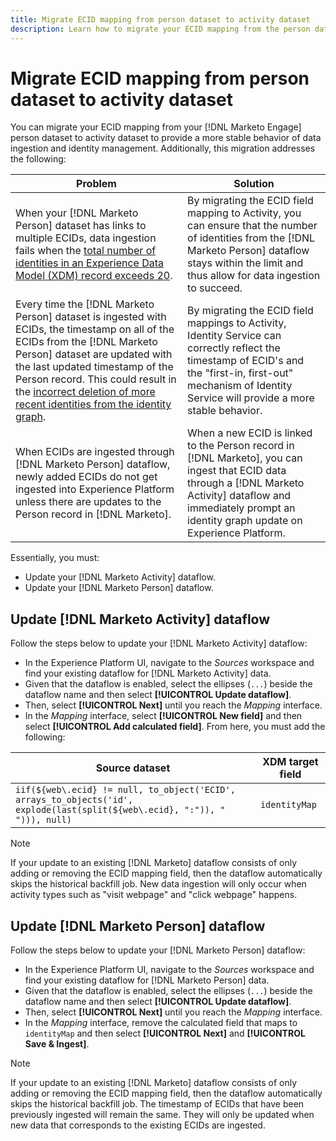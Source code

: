 ```yaml
---
title: Migrate ECID mapping from person dataset to activity dataset
description: Learn how to migrate your ECID mapping from the person dataset to the activity dataset using the Marketo Engage source.
---
```

# Migrate ECID mapping from person dataset to activity dataset

You can migrate your ECID mapping from your [!DNL Marketo Engage] person dataset to activity dataset to provide a more stable behavior of data ingestion and identity management. Additionally, this migration addresses the following:

| Problem | Solution |
| --- | --- |
| When your [!DNL Marketo Person] dataset has links to multiple ECIDs, data ingestion fails when the [total number of identities in an Experience Data Model (XDM) record exceeds 20](../../../../identity-service/guardrails.md). | By migrating the ECID field mapping to Activity, you can ensure that the number of identities from the [!DNL Marketo Person] dataflow stays within the limit and thus allow for data ingestion to succeed. |
| Every time the [!DNL Marketo Person] dataset is ingested with ECIDs, the timestamp on all of the ECIDs from the [!DNL Marketo Person] dataset are updated with the last updated timestamp of the Person record. This could result in the [incorrect deletion of more recent identities from the identity graph](../../../../identity-service/guardrails.md#understanding-the-deletion-logic-when-an-identity-graph-at-capacity-is-updated). | By migrating the ECID field mappings to Activity, Identity Service can correctly reflect the timestamp of ECID's and the "first-in, first-out" mechanism of Identity Service will provide a more stable behavior. |
| When ECIDs are ingested through [!DNL Marketo Person] dataflow, newly added ECIDs do not get ingested into Experience Platform unless there are updates to the Person record in [!DNL Marketo]. | When a new ECID is linked to the Person record in [!DNL Marketo], you can ingest that ECID data through a [!DNL Marketo Activity] dataflow and immediately prompt an identity graph update on Experience Platform. |

Essentially, you must:

* Update your [!DNL Marketo Activity] dataflow.
* Update your [!DNL Marketo Person] dataflow.

## Update [!DNL Marketo Activity] dataflow

Follow the steps below to update your [!DNL Marketo Activity] dataflow:

* In the Experience Platform UI, navigate to the *Sources* workspace and find your existing dataflow for [!DNL Marketo Activity] data.
* Given that the dataflow is enabled, select the ellipses (`...`) beside the dataflow name and then select **[!UICONTROL Update dataflow]**.
* Then, select **[!UICONTROL Next]** until you reach the *Mapping* interface.
* In the *Mapping* interface, select **[!UICONTROL New field]** and then select **[!UICONTROL Add calculated field]**. From here, you must add the following:

| Source dataset | XDM target field |
| --- | --- |
| `iif(${web\.ecid} != null, to_object('ECID', arrays_to_objects('id', explode(last(split(${web\.ecid}, ":")), " "))), null)` | `identityMap` |

>[!NOTE]
>
>If your update to an existing [!DNL Marketo] dataflow consists of only adding or removing the ECID mapping field, then the dataflow automatically skips the historical backfill job. New data ingestion will only occur when activity types such as "visit webpage" and "click webpage" happens.

## Update [!DNL Marketo Person] dataflow

Follow the steps below to update your [!DNL Marketo Person] dataflow:

* In the Experience Platform UI, navigate to the *Sources* workspace and find your existing dataflow for [!DNL Marketo Person] data.
* Given that the dataflow is enabled, select the ellipses (`...`) beside the dataflow name and then select **[!UICONTROL Update dataflow]**.
* Then, select **[!UICONTROL Next]** until you reach the *Mapping* interface.
* In the *Mapping* interface, remove the calculated field that maps to `identityMap` and then select **[!UICONTROL Next]** and **[!UICONTROL Save & Ingest]**.

>[!NOTE]
>
>If your update to an existing [!DNL Marketo] dataflow consists of only adding or removing the ECID mapping field, then the dataflow automatically skips the historical backfill job. The timestamp of ECIDs that have been previously ingested will remain the same. They will only be updated when new data that corresponds to the existing ECIDs are ingested.
